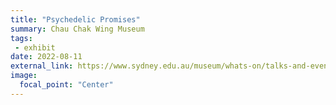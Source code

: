 ```yaml
---
title: "Psychedelic Promises"
summary: Chau Chak Wing Museum
tags:
 - exhibit
date: 2022-08-11
external_link: https://www.sydney.edu.au/museum/whats-on/talks-and-events/psychedelic-promises.html
image:
  focal_point: "Center"
---
```

